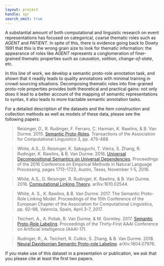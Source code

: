 ```yaml
---
layout: project
handle: spr
search_omit: true
---
```


A substantial amount of both computational and linguistic research on event representations has focused on categorical, coarse thematic roles such as *AGENT* and *PATIENT*.  In spite of this, there is evidence going back to Dowty 1991 that this is the wrong grain size to look for thematic information: the appearance of roles like *AGENT* represents a conglomeration of finer-grained thematic properties such as *causation*, *volition*, *change-of-state*, etc.  

In this line of work, we develop a semantic proto-role annotation task, and shown that it readily leads to quality annotations with minimal training in crowd-sourcing situations. Decomposing thematic roles into fine-grained proto-role properties provides both theoretical and practical gains: not only does it lead to a better account of the mapping of semantic representations to syntax, it also leads to more tractable semantic annotation tasks.

For a detailed description of the datasets and the item construction and collection methods as well as models of these data, please see the following papers:

> Reisinger, D., R. Rudinger, F. Ferraro, C. Harman, K. Rawlins, & B. Van Durme. 2015. [Semantic Proto-Roles](https://tacl2013.cs.columbia.edu/ojs/index.php/tacl/article/view/674/149).  Transactions of the Association for Computational Linguistics 3, pp. 475–488.

> White, A.S., D. Reisinger, K. Sakaguchi, T. Vieira, S. Zhang, R. Rudinger, K. Rawlins, & B. Van Durme. 2016. [Universal Decompositional Semantics on Universal Dependencies](https://aclweb.org/anthology/D16-1177). Proceedings of the 2016 Conference on Empirical Methods in Natural Language Processing, pages 1713–1723, Austin, Texas, November 1-5, 2016.

> White, A.S., D. Reisinger, R. Rudinger, K. Rawlins, & B. Van Durme. 2016. [Computational Linking Theory](https://arxiv.org/abs/1610.02544). arXiv:1610.02544.

> White, A. S., K. Rawlins, & B. Van Durme. 2017. The Semantic Proto-Role Linking Model. Proceedings of the 15th Conference of the European Chapter of the Association for Computational Linguistics, pp. 92–98, Valencia, Spain, April 3-7, 2017.

> Teichert, A., A. Poliak, B. Van Durme, & M. Gormley. 2017. [Semantic Proto-Role Labeling](https://aaai.org/ocs/index.php/AAAI/AAAI17/paper/view/14997/14053). Proceedings of the Thirty-First AAAI Conference on Artificial Intelligence (AAAI-17).

> Rudinger, R., A. Teichert, R. Culkin, S. Zhang, & B. Van Durme. 2018. [Neural Davidsonian Semantic Proto-role Labeling](https://arxiv.org/pdf/1804.07976). arXiv:1804.07976.

If you make use of this dataset in a presentation or publication, we ask that you please cite at least the first two papers.
